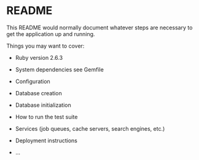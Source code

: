 # README

This README would normally document whatever steps are necessary to get the
application up and running.

Things you may want to cover:

* Ruby version 2.6.3

* System dependencies see Gemfile

* Configuration

* Database creation

* Database initialization

* How to run the test suite

* Services (job queues, cache servers, search engines, etc.)

* Deployment instructions

* ...
